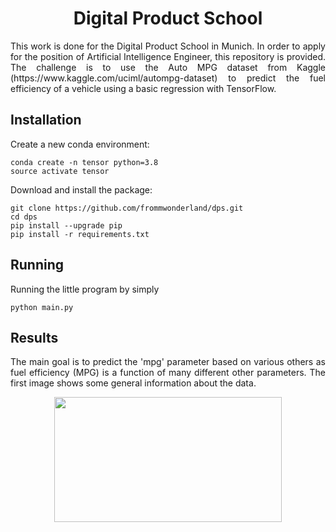 <h1 align="center">
  <b>Digital Product School</b><br>
</h1>

<p align="justify">
This work is done for the Digital Product School in Munich. In order to apply for the position of Artificial Intelligence Engineer, this repository is provided. The challenge is to use the Auto MPG dataset from Kaggle (https://www.kaggle.com/uciml/autompg-dataset) to predict the fuel efficiency of a vehicle using a basic regression with TensorFlow.
</p>

## Installation
Create a new conda environment:
```
conda create -n tensor python=3.8
source activate tensor
```

Download and install the package:
```
git clone https://github.com/frommwonderland/dps.git
cd dps
pip install --upgrade pip
pip install -r requirements.txt
```

## Running
Running the little program by simply
```
python main.py
```

## Results
<p align="justify">
The main goal is to predict the 'mpg' parameter based on various others as fuel efficiency (MPG) is a function of many different other parameters. The first image shows some general information about the data.
</p>
<p align="center">
  <img width="85%" height="200" src="https://github.com/frommwonderland/dps/assets/dps_data.svg">
</p>
